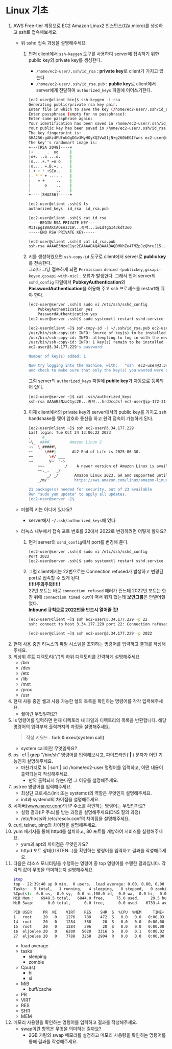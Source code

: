 # Linux 기초
1. AWS Free-tier 계정으로 EC2 Amazon Linux2 인스턴스(t2a.micro)를 생성하고 ssh로 접속해보세요.
    - 위 sshd 접속 과정을 설명해주세요.
        1. 먼저 client에서 `ssh-keygen` 도구를 사용하여 server에 접속하기 위한 public key와 private key를 생성한다.  
            - `/home/ec2-user/.ssh/id_rsa` : **private key**로 client가 가지고 있는다
            - `/home/ec2-user/.ssh/id_rsa.pub` : **public key**로 client에서 server에게 전달하여  `authorized_keys` 파일에 이어쓰기한다.

            ``` bash
            [ec2-user@client bin]$ ssh-keygen -t rsa
            Generating public/private rsa key pair.
            Enter file in which to save the key (/home/ec2-user/.ssh/id_rsa):
            Enter passphrase (empty for no passphrase):
            Enter same passphrase again:
            Your identification has been saved in /home/ec2-user/.ssh/id_rsa.
            Your public key has been saved in /home/ec2-user/.ssh/id_rsa.pub.
            The key fingerprint is:
            SHA256:gAKz4PUfobOgDGv3MyHOyXQ2Vw81jN+g260bEGIfwns ec2-user@ip-172-31-36-114.ap-northeast-2.compute.internal
            The key''s randomart image is:
            +---[RSA 2048]----+
            |+  .   .  oo     |
            |o+. ..o ...o.    |
            |o....+.* =o o    |
            |o.... =.B.=. .   |
            |.+ + * +SEo..    |
            |. * * + .... .   |
            |   = +     ..    |
            |      o    ..    |
            |           ..    |
            +----[SHA256]-----+
            
            [ec2-user@client .ssh]$ ls
            authorized_keys  id_rsa  id_rsa.pub

            [ec2-user@client .ssh]$ cat id_rsa
            -----BEGIN RSA PRIVATE KEY-----
            MIIEpgIBAAKCAQEAzJIW...중략...iwLdTgGI43kdt3uQ
            -----END RSA PRIVATE KEY-----

            [ec2-user@client .ssh]$ cat id_rsa.pub
            ssh-rsa AAAAB3NzaC1yc2EAAAADAQABAAABAQDMkhZe4TMZpJzQhruJ15...중략...+Q1kU9h5fFfyU6CPLhrdJcqJsf ec2-user@ip-172-31-36-114.ap-northeast-2.compute.internal
            ```

        2. 키를 생성하였으면 `ssh-copy-id` 도구로 client에서 server로 **public key**를 전송한다.  
        그러나 그냥 접속하게 되면 `Permission denied (publickey,gssapi-keyex,gssapi-with-mic).` 오류가 발생한다. 그래서 먼저 server의 `sshd_config` 파일에서 **PubkeyAuthentication**와 **PasswordAuthentication**을 허용해 주고 ssh 프로세스를 restart해 줘야 한다.

            ```bash
            [ec2-user@server .ssh]$ sudo vi /etc/ssh/sshd_config
                PubkeyAuthentication yes
                PasswordAuthentication yes
            [ec2-user@server .ssh]$ sudo systemctl restart sshd.service

            [ec2-user@client ~]$ ssh-copy-id -i ~/.ssh/id_rsa.pub ec2-user@3.34.177.229
            /usr/bin/ssh-copy-id: INFO: Source of key(s) to be installed: "/home/ec2-user/.ssh/id_rsa.pub"
            /usr/bin/ssh-copy-id: INFO: attempting to log in with the new key(s), to filter out any that are already installed
            /usr/bin/ssh-copy-id: INFO: 1 key(s) remain to be installed -- if you are prompted now it is to install the new keys
            ec2-user@3.34.177.229's password:

            Number of key(s) added: 1

            Now try logging into the machine, with:   "ssh 'ec2-user@3.34.177.229'"
            and check to make sure that only the key(s) you wanted were added.
            ```
            
            그럼 server의 `authorized_keys` 파일에 **public key**가 자동으로 등록되어 있다.

            ```bash
            [ec2-user@server ~]$ cat .ssh/authorized_keys
            ssh-rsa AAAAB3NzaC1yc2E...중략...hrdJcqJsf ec2-user@ip-172-31-36-114.ap-northeast-2.compute.internal
            ```

        3. 이제 client에서의 private key와 server에서의 public key를 가지고 ssh handshake를 맺어 암호화 통신을 하고 원격 접속이 가능하게 된다.

            ```bash
            [ec2-user@client ~]$ ssh ec2-user@3.34.177.229
            Last login: Tue Oct 24 13:06:22 2023
            ,     #_
            ~\_  ####_        Amazon Linux 2
            ~~  \_#####\
            ~~     \###|       AL2 End of Life is 2025-06-30.
            ~~       \#/ ___
            ~~       V~' '->
                ~~~         /    A newer version of Amazon Linux is available!
                ~~._.   _/
                    _/ _/       Amazon Linux 2023, GA and supported until 2028-03-15.
                _/m/'           https://aws.amazon.com/linux/amazon-linux-2023/

            21 package(s) needed for security, out of 23 available
            Run "sudo yum update" to apply all updates.
            [ec2-user@server ~]$
            ```

    - 퍼블릭 키는 어디에 있나요?
        - server에서 `~/.ssh/authorized_keys`에 있다.
        
    - 리눅스 내부에서 접속 포트 번호를 22에서 2022로 변경하려면 어떻게 할까요?
        1. 먼저 server의 `sshd_config`에서 port를 변경해 준다.

            ```bash
            [ec2-user@server .ssh]$ sudo vi /etc/ssh/sshd_config
            Port 2022
            [ec2-user@server .ssh]$ sudo systemctl restart sshd.service
            ```

        2. 그럼 client에서는 22번으로는 Connection refused가 발생하고 변경된 port로 접속할 수 있게 된다.  
            **!!!!!주의주의!!!!!**  
            22번 포트는 바로 `connection refused` 에러가 뜬느데 2022번 포트는 한참 뒤에 `connection timed out`이 떠서 뭐지 했는데 **보안그룹**은 안열어줬었다.  
            **Inbound 규칙으로 2022번을 반드시 열어줄 것!**

            ```bash
            [ec2-user@client ~]$ ssh ec2-user@3.34.177.229 -p 22
            ssh: connect to host 3.34.177.229 port 22: Connection refused

            [ec2-user@client ~]$ ssh ec2-user@3.34.177.229 -p 2022
            ```
2. 현재 사용 중인 리눅스의 파일 시스템을 조회하는 명령어를 입력하고 결과를 작성해주세요.
3. 최상위 루트 디렉토리('/')의 하위 디렉토리를 간략하게 설명해주세요.
    - /bin
    - /dev
    - /etc
    - /lib
    - /mnt
    - /proc
    - /usr
4. 현재 사용 중인 쉘과 사용 가능한 쉘의 목록을 확인하는 명령어를 각각 입력해주세요.
    - 쉘이란 무엇일까요?
5. ls 명령어를 입력하면 현재 디렉토리 내 파일과 디렉토리의 목록을 반환합니다. 해당 명령어의 입력부터 출력까지의 과정을 설명해주세요.
    > 작성 키워드 : **fork & exec(system call)**
    - system call이란 무엇일까요?
6. ps -ef | grep "/bin/sh" 명령어를 입력해보시고, 파이프라인('**|**') 문자가 어떤 기능인지 설명해주세요.
    - 마찬가지로 ls | sort | cd /home/ec2-user 명령어를 입력하고, 어떤 내용이 출력되는지 작성해주세요.
        - 만약 출력되지 않는다면 그 이유를 설명해주세요.
7. pstree 명령어를 입력해주세요.
    - 최상단 프로세스(init 또는 systemd)의 역할은 무엇인지 설명해주세요.
    - init과 systemd의 차이점을 설명해주세요.
8. 네이버(www.naver.com)의 IP 주소를 확인하는 명령어는 무엇인가요?
    - 실행 결과(IP 주소)를 받는 과정을 설명해주세요(DNS 질의 과정)
    - /etc/hosts와 /etc/resolv.conf의 차이점을 설명해주세요.
9. curl, telnet, ping의 차이점을 설명해주세요.
10. yum 패키지를 통해 httpd를 설치하고, 80 포트를 개방하여 서비스를 실행해주세요.
    - yum과 apt의 차이점은 무엇인가요?
    - httpd 포트 상태(LISTEN…)를 확인하는 명령어를 입력하고 결과를 작성해주세요.
11. 다음은 리소스 모니터링을 수행하는 명령어 중 top 명령어를 수행한 결과입니다. 각각의 값이 무엇을 의미하는지 설명해주세요.
    ```bash
    $top
    top - 22:39:40 up 0 min,  0 users,  load average: 0.00, 0.00, 0.00
    Tasks:   5 total,   1 running,   4 sleeping,   0 stopped,   0 zombie
    %Cpu(s):  0.0 us,  0.0 sy,  0.0 ni,100.0 id,  0.0 wa,  0.0 hi,  0.0 si,  0.0 st
    MiB Mem :   6948.5 total,   6844.0 free,     75.0 used,     29.5 buff/cache
    MiB Swap:      0.0 total,      0.0 free,      0.0 used.   6733.4 avail Mem

    PID USER     PR  NI    VIRT    RES    SHR  S  %CPU  %MEM     TIME+  COMMAND
    1   root     20   0    1276    788    472  S   0.0   0.0   0:00.03  init
    14  root     20   0    1284    388     20  S   0.0   0.0   0:00.00  init
    15  root     20   0    1284    396     20  S   0.0   0.0   0:00.00  init
    16  eljoelee 20   0    6200   5028   3316  S   0.0   0.1   0:00.02  bash
    27  eljoelee 20   0    7788   3268   2904  R   0.0   0.0   0:00.00  top
    ```
    - load average
    - tasks
        - sleeping
        - zombie
    - Cpu(s)
        - hi
        - si
    - MiB
        - buff/cache
    - PR
    - VIRT
    - RES
    - SHR
    - MEM
12. 메모리 사용량을 확인하는 명령어를 입력하고 결과를 작성해주세요.
    - swap이란 항목은 무엇을 의미하는 걸까요?
        - 2GB 가량의 swap 메모리를 설정하고 메모리 사용량을 확인하는 명령어를 통해 결과를 작성해주세요.
